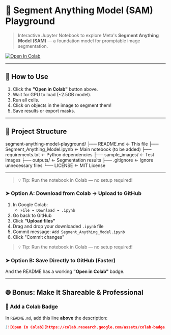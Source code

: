 # 🧠 Segment Anything Model (SAM) Playground

> Interactive Jupyter Notebook to explore Meta's **Segment Anything Model (SAM)** — a foundation model for promptable image segmentation.

[![Open In Colab](https://colab.research.google.com/assets/colab-badge.svg)](https://colab.research.google.com/github/Tajuddin008/segment-anything-model-playground/blob/main/Segment_Anything_Model.ipynb)

---

## 🚀 How to Use

1. Click the **"Open in Colab"** button above.
2. Wait for GPU to load (~2.5GB model).
3. Run all cells.
4. Click on objects in the image to segment them!
5. Save results or export masks.

---

## 📁 Project Structure
segment-anything-model-playground/
├── README.md                     ← This file
├── Segment_Anything_Model.ipynb  ← Main notebook (to be added)
├── requirements.txt              ← Python dependencies
├── sample_images/                ← Test images
├── outputs/                      ← Segmentation results
├── .gitignore                    ← Ignore unnecessary files
└── LICENSE                       ← MIT License

---

> 💡 Tip: Run the notebook in Colab — no setup required!

### ➤ Option A: Download from Colab → Upload to GitHub

1. In Google Colab:
   - `File → Download → .ipynb`
2. Go back to GitHub
3. Click **"Upload files"**
4. Drag and drop your downloaded `.ipynb` file
5. Commit message: `Add Segment_Anything_Model.ipynb`
6. Click "Commit changes"

> 💡 Tip: Run the notebook in Colab — no setup required!

### ➤ Option B: Save Directly to GitHub (Faster)


And the README has a working **"Open in Colab"** badge.

---

## 🌐 Bonus: Make It Shareable & Professional

### 🔗 Add a Colab Badge

In `README.md`, add this line **above** the description:

```markdown
[![Open In Colab](https://colab.research.google.com/assets/colab-badge.svg)](https://colab.research.google.com/github/Tajuddin008/segment-anything-model-playground/blob/main/Segment_Anything_Model.ipynb)
